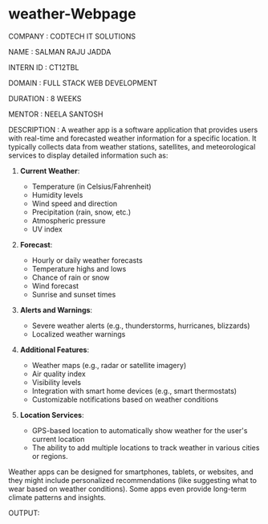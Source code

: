 # weather-Webpage
COMPANY : CODTECH IT SOLUTIONS

NAME : SALMAN RAJU JADDA

INTERN ID : CT12TBL

DOMAIN : FULL STACK WEB DEVELOPMENT

DURATION : 8 WEEKS

MENTOR : NEELA SANTOSH

DESCRIPTION :
A weather app is a software application that provides users with real-time and forecasted weather information for a specific location. It typically collects data from weather stations, satellites, and meteorological services to display detailed information such as:

1. **Current Weather**:
   - Temperature (in Celsius/Fahrenheit)
   - Humidity levels
   - Wind speed and direction
   - Precipitation (rain, snow, etc.)
   - Atmospheric pressure
   - UV index

2. **Forecast**:
   - Hourly or daily weather forecasts
   - Temperature highs and lows
   - Chance of rain or snow
   - Wind forecast
   - Sunrise and sunset times

3. **Alerts and Warnings**:
   - Severe weather alerts (e.g., thunderstorms, hurricanes, blizzards)
   - Localized weather warnings

4. **Additional Features**:
   - Weather maps (e.g., radar or satellite imagery)
   - Air quality index
   - Visibility levels
   - Integration with smart home devices (e.g., smart thermostats)
   - Customizable notifications based on weather conditions

5. **Location Services**:
   - GPS-based location to automatically show weather for the user's current location
   - The ability to add multiple locations to track weather in various cities or regions.

Weather apps can be designed for smartphones, tablets, or websites, and they might include personalized recommendations (like suggesting what to wear based on weather conditions). Some apps even provide long-term climate patterns and insights.





OUTPUT:
